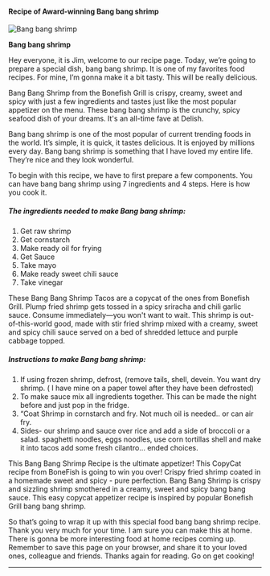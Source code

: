             

#### Recipe of Award-winning Bang bang shrimp

![Bang bang shrimp](https://img-global.cpcdn.com/recipes/23ee46e165c4def1/751x532cq70/bang-bang-shrimp-recipe-main-photo.jpg)

**Bang bang shrimp**

Hey everyone, it is Jim, welcome to our recipe page. Today, we’re going to prepare a special dish, bang bang shrimp. It is one of my favorites food recipes. For mine, I’m gonna make it a bit tasty. This will be really delicious.

Bang Bang Shrimp from the Bonefish Grill is crispy, creamy, sweet and spicy with just a few ingredients and tastes just like the most popular appetizer on the menu. These bang bang shrimp is the crunchy, spicy seafood dish of your dreams. It's an all-time fave at Delish.

Bang bang shrimp is one of the most popular of current trending foods in the world. It’s simple, it is quick, it tastes delicious. It is enjoyed by millions every day. Bang bang shrimp is something that I have loved my entire life. They’re nice and they look wonderful.

To begin with this recipe, we have to first prepare a few components. You can have bang bang shrimp using 7 ingredients and 4 steps. Here is how you cook it.

##### The ingredients needed to make Bang bang shrimp:

1.  Get raw shrimp
2.  Get cornstarch
3.  Make ready oil for frying
4.  Get Sauce
5.  Take mayo
6.  Make ready sweet chili sauce
7.  Take vinegar

These Bang Bang Shrimp Tacos are a copycat of the ones from Bonefish Grill. Plump fried shrimp gets tossed in a spicy sriracha and chili garlic sauce. Consume immediately—you won't want to wait. This shrimp is out-of-this-world good, made with stir fried shrimp mixed with a creamy, sweet and spicy chili sauce served on a bed of shredded lettuce and purple cabbage topped.

##### Instructions to make Bang bang shrimp:

1.  If using frozen shrimp, defrost, (remove tails, shell, devein. You want dry shrimp. ( I have mine on a paper towel after they have been defrosted)
2.  To make sauce mix all ingredients together. This can be made the night before and just pop in the fridge.
3.  “Coat Shrimp in cornstarch and fry. Not much oil is needed.. or can air fry.
4.  Sides- our shrimp and sauce over rice and add a side of broccoli or a salad. spaghetti noodles, eggs noodles, use corn tortillas shell and make it into tacos add some fresh cilantro… ended choices.

This Bang Bang Shrimp Recipe is the ultimate appetizer! This CopyCat recipe from BoneFish is going to win you over! Crispy fried shrimp coated in a homemade sweet and spicy - pure perfection. Bang Bang Shrimp is crispy and sizzling shrimp smothered in a creamy, sweet and spicy bang bang sauce. This easy copycat appetizer recipe is inspired by popular Bonefish Grill bang bang shrimp.

So that’s going to wrap it up with this special food bang bang shrimp recipe. Thank you very much for your time. I am sure you can make this at home. There is gonna be more interesting food at home recipes coming up. Remember to save this page on your browser, and share it to your loved ones, colleague and friends. Thanks again for reading. Go on get cooking!

* * *